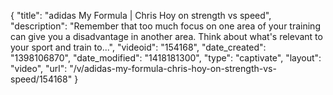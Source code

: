 {
    "title": "adidas My Formula | Chris Hoy on strength vs speed",
    "description": "Remember that too much focus on one area of your training can give you a disadvantage in another area. Think about what's relevant to your sport and train to...",
    "videoid": "154168",
    "date_created": "1398106870",
    "date_modified": "1418181300",
    "type": "captivate",
    "layout": "video",
    "url": "\/v\/adidas-my-formula-chris-hoy-on-strength-vs-speed\/154168"
}